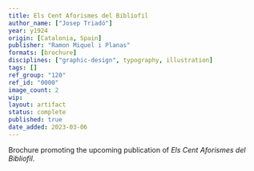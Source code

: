 ```yaml
---
title: Els Cent Aforismes del Bibliofil
author_name: ["Josep Triadó"]
year: y1924
origin: [Catalonia, Spain]
publisher: "Ramon Miquel i Planas"
formats: [brochure]
disciplines: ["graphic-design", typography, illustration]
tags: []
ref_group: "120"
ref_id: "0000"
image_count: 2
wip:
layout: artifact
status: complete
published: true
date_added: 2023-03-06
---
```


Brochure promoting the upcoming publication of <i>Els Cent Aforismes del Bibliofil</i>.
